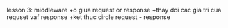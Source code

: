 lesson 3: middleware
+o giua request or response
+thay doi cac gia tri cua requset vaf response
+ket thuc circle request - response